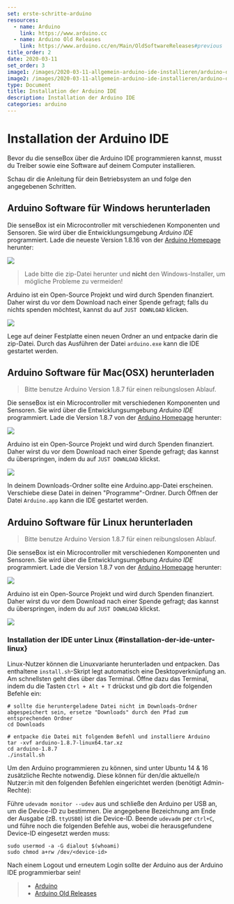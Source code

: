 ```yaml
---
set: erste-schritte-arduino
resources:
  - name: Arduino
    link: https://www.arduino.cc
  - name: Arduino Old Releases
    link: https://www.arduino.cc/en/Main/OldSoftwareReleases#previous
title_order: 2
date: 2020-03-11
set_order: 3
image1: /images/2020-03-11-allgemein-arduino-ide-installieren/arduino-download.png
image2: /images/2020-03-11-allgemein-arduino-ide-installieren/arduino-donate.png
type: Document
title: Installation der Arduino IDE
description: Installation der Arduino IDE
categories: arduino
---
```

# Installation der Arduino IDE

Bevor du die senseBox über die Arduino IDE programmieren kannst, musst du Treiber sowie eine Software auf deinem Computer installieren.

Schau dir die Anleitung für dein Betriebsystem an und folge den angegebenen Schritten.

## Arduino Software für Windows herunterladen

Die senseBox ist ein Microcontroller mit verschiedenen Komponenten und Sensoren. Sie wird über die Entwicklungsumgebung *Arduino IDE* programmiert. Lade die neueste Version 1.8.16 von der [Arduino Homepage](https://www.arduino.cc/en/Main/OldSoftwareReleases#previous) herunter:

![](/img/arduino-bilder/instalation/arduino-download.png)

>  	Lade bitte die zip-Datei herunter und <b> nicht </b> den Windows-Installer, um mögliche Probleme zu vermeiden!

Arduino ist ein Open-Source Projekt und wird durch Spenden finanziert. Daher wirst du vor dem Download nach einer Spende gefragt; falls du nichts spenden möchtest, kannst du auf `JUST DOWNLOAD` klicken.

![](/img/arduino-bilder/instalation/arduino-donate.png)


Lege auf deiner Festplatte einen neuen Ordner an und entpacke darin die zip-Datei. Durch das Ausführen der Datei `arduino.exe` kann die IDE gestartet werden.

## Arduino Software für Mac(OSX) herunterladen

> Bitte benutze Arduino Version 1.8.7 für einen reibungslosen Ablauf.

Die senseBox ist ein Microcontroller mit verschiedenen Komponenten und Sensoren. Sie wird über die Entwicklungsumgebung *Arduino IDE* programmiert. Lade die Version 1.8.7 von der [Arduino Homepage](https://www.arduino.cc/en/Main/OldSoftwareReleases#previous) herunter:

![](/img/arduino-bilder/instalation/arduino-download.png)


Arduino ist ein Open-Source Projekt und wird durch Spenden finanziert. Daher wirst du vor dem Download nach einer Spende gefragt; das kannst du überspringen, indem du auf `JUST DOWNLOAD` klickst.

![](/img/arduino-bilder/instalation/arduino-donate.png)

In deinem Downloads-Ordner sollte eine Arduino.app-Datei erscheinen. Verschiebe diese Datei in deinen "Programme"-Ordner. Durch Öffnen der Datei `Arduino.app` kann die IDE gestartet werden.

## Arduino Software für Linux herunterladen

> Bitte benutze Arduino Version 1.8.7 für einen reibungslosen Ablauf.

Die senseBox ist ein Microcontroller mit verschiedenen Komponenten und Sensoren. Sie wird über die Entwicklungsumgebung *Arduino IDE* programmiert. Lade die Version 1.8.7 von der [Arduino Homepage](https://www.arduino.cc/en/Main/OldSoftwareReleases#previous) herunter:

![](/img/arduino-bilder/instalation/arduino-download.png)

Arduino ist ein Open-Source Projekt und wird durch Spenden finanziert. Daher wirst du vor dem Download nach einer Spende gefragt; das kannst du überspringen, indem du auf `JUST DOWNLOAD` klickst.

![](/img/arduino-bilder/instalation/arduino-donate.png)

### Installation der IDE unter Linux {#installation-der-ide-unter-linux}

Linux-Nutzer können die Linuxvariante herunterladen und entpacken. Das enthaltene `install.sh`-Skript legt automatisch eine Desktopverknüpfung an. Am schnellsten geht dies über das Terminal. Öffne dazu das Terminal, indem du die Tasten `Ctrl + Alt + T` drückst und gib dort die folgenden Befehle ein:

```text
# sollte die heruntergeladene Datei nicht im Downloads-Ordner abgespeichert sein, ersetze "Downloads" durch den Pfad zum entsprechenden Ordner
cd Downloads
```

```text
# entpacke die Datei mit folgendem Befehl und installiere Arduino
tar -xvf arduino-1.8.7-linux64.tar.xz
cd arduino-1.8.7
./install.sh
```

Um den Arduino programmieren zu können, sind unter Ubuntu 14 & 16 zusätzliche Rechte notwendig. Diese können für den/die aktuelle/n Nutzer:in mit den folgenden Befehlen eingerichtet werden (benötigt Admin-Rechte):

Führe `udevadm monitor --udev` aus und schließe den Arduino per USB an, um die Device-ID zu bestimmen. Die angegebene Bezeichnung am Ende der Ausgabe (zB. `ttyUSB0`) ist die Device-ID. Beende `udevadm` per `ctrl+C`, und führe noch die folgenden Befehle aus, wobei die herausgefundene Device-ID eingesetzt werden muss:

```text
sudo usermod -a -G dialout $(whoami)
sudo chmod a+rw /dev/<device-id>
```

Nach einem Logout und erneutem Login sollte der Arduino aus der Arduino IDE programmierbar sein!

> - [Arduino](https://www.arduino.cc/)
> - [Arduino Old Releases](https://www.arduino.cc/en/software/OldSoftwareReleases#previous)
